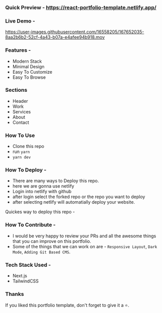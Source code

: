 

### Quick Preview - https://react-portfolio-template.netlify.app/

### Live Demo - 

https://user-images.githubusercontent.com/16558205/167652035-8aa2b6b2-52cf-4a43-b07a-e4afee94b918.mov


### Features - 

- Modern Stack
- Minimal Design
- Easy To Customize
- Easy To Browse


### Sections

- Header
- Work
- Services
- About
- Contact


### How To Use

- Clone this repo
- run `yarn`
- `yarn dev`


### How To Deploy - 

- There are many ways to Deploy this repo.
- here we are gonna use netlify
- Login into netlify with github
- after login select the forked repo or the repo you want to deploy
- after selecting netlify will automatially deploy your website.

Quickes way to deploy this repo - 



### How To Contribute - 

- I would be very happy to review your PRs and all the awesome things that you can improve on this portfolio.
- Some of the things that we can work on are - `Responsive Layout`, `Dark Mode`, `Adding Git Based CMS`.


### Tech Stack Used - 
- Next.js
- TailwindCSS


### Thanks

If you liked this portfolio template, don't forget to give it a ⭐.





